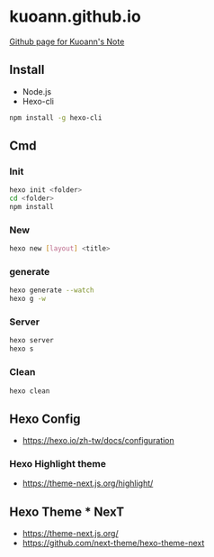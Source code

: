 # kuoann.github.io

[Github page for Kuoann's Note](https://kuoann.github.io/)

## Install

* Node.js
* Hexo-cli

``` sh
npm install -g hexo-cli
```

## Cmd

### Init

``` sh
hexo init <folder>
cd <folder>
npm install
```

### New

``` sh
hexo new [layout] <title>
```

### generate

``` sh
hexo generate --watch
hexo g -w
```

### Server

``` sh
hexo server
hexo s
```

### Clean

``` sh
hexo clean
```

## Hexo Config

* <https://hexo.io/zh-tw/docs/configuration>

### Hexo Highlight theme

* <https://theme-next.js.org/highlight/>

## Hexo Theme * NexT

* <https://theme-next.js.org/>
* <https://github.com/next-theme/hexo-theme-next>
